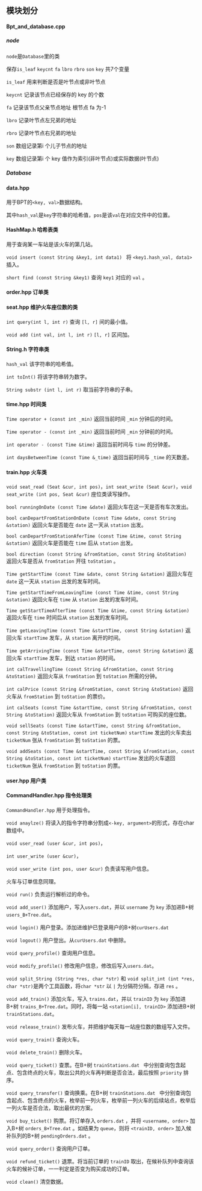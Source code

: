 ## 模块划分

#### Bpt_and_database.cpp

##### node

``node``是``Database``里的类

保存``is_leaf`` ``keycnt`` ``fa`` ``lbro`` ``rbro`` ``son`` ``key`` 共7个变量

``is_leaf`` 用来判断是否是叶节点或非叶节点

``keycnt`` 记录该节点已经保存的 key 的个数

``fa`` 记录该节点父亲节点地址 根节点 fa 为-1

``lbro`` 记录叶节点左兄弟的地址

``rbro`` 记录叶节点右兄弟的地址

``son`` 数组记录第i 个儿子节点的地址

``key`` 数组记录第i 个 key 值作为索引(非叶节点)或实际数据(叶节点)

##### Database



#### data.hpp

用于BPT的`<key, val>`数据结构。

其中`hash_val`是`key`字符串的哈希值，`pos`是该`val`在对应文件中的位置。

#### HashMap.h 哈希表类

用于查询某一车站是该火车的第几站。

`void insert (const String &key1, int data1) ` 将 `<key1.hash_val, data1> ` 插入。

`short find (const String &key1)` 查询 `key1` 对应的 `val` 。

#### order.hpp 订单类

#### seat.hpp 维护火车座位数的类

`int query(int l, int r)` 查询 `[l, r]` 间的最小值。

`void add (int val, int l, int r)` `[l, r]` 区间加。

#### String.h 字符串类

`hash_val` 该字符串的哈希值。

`int toInt()` 将该字符串转为数字。

`String substr (int l, int r)` 取当前字符串的子串。

#### time.hpp 时间类

`Time operator + (const int _min)` 返回当前时间 `_min` 分钟后的时间。

`Time operator - (const int _min)` 返回当前时间 `_min` 分钟前的时间。

`int operator - (const Time &time)` 返回当前时间与 `time` 的分钟差。

`int daysBetweenTime (const Time &_time)` 返回当前时间与 `_time` 的天数差。

#### train.hpp 火车类

`void seat_read (Seat &cur, int pos)`，`int seat_write (Seat &cur)`，`void seat_write (int pos, Seat &cur)` 座位类读写操作。

`bool runningOnDate (const Time &date)` 返回火车在这一天是否有车次发出。

`bool canDepartFromStationOnDate (const Time &date, const String &station)` 返回火车是否能在 `date` 这一天从 `station` 出发。

`bool canDepartFromStationAferTime (const Time &time, const String &station)` 返回火车是否能在 `time` 后从 `station` 出发。

`bool direction (const String &fromStation, const String &toStation) ` 返回火车是否从 `fromStation` 开往 `toStation` 。

`Time getStartTime (const Time &date, const String &station)` 返回火车在 `date` 这一天从 `station` 出发的发车时间。

`Time getStartTimeFromLeavingTime (const Time &time, const String &station)` 返回火车在 `time` 从 `station` 出发的发车时间。

`Time getStartTimeAfterTime (const Time &time, const String &station)` 返回火车在 `time` 时间后从 `station` 出发的发车时间。

`Time getLeavingTime (const Time &startTime, const String &station)` 返回火车 `startTime` 发车，从 `station`  离开的时间。

`Time getArrivingTime (const Time &startTime, const String &station)` 返回火车 `startTime` 发车，到达 `station`  的时间。

`int calTravellingTime (const String &fromStation, const String &toStation)` 返回火车从 `fromStation` 到 `toStation` 所需的分钟。

`int calPrice (const String &fromStation, const String &toStation)` 返回火车从 `fromStation` 到 `toStation` 的票价。

`int calSeats (const Time &startTime, const String &fromStation, const String &toStation)` 返回火车从 `fromStation` 到 `toStation` 可购买的座位数。

`void sellSeats (const Time &startTime, const String &fromStation, const String &toStation, const int ticketNum)` `startTime` 发出的火车卖出 `ticketNum` 张从 `fromStation` 到 `toStation` 的票。

`void addSeats (const Time &startTime, const String &fromStation, const String &toStation, const int ticketNum)` `startTime` 发出的火车退回 `ticketNum` 张从 `fromStation` 到 `toStation` 的票。

#### user.hpp 用户类

#### CommandHandler.hpp 指令处理类

`CommandHandler.hpp` 用于处理指令。

`void anaylze()` 将读入的指令字符串分割成`<-key, argument>`的形式，存在char数组中。

`void user_read (user &cur, int pos)`，

`int user_write (user &cur)`，

`void user_write (int pos, user &cur)` 负责读写用户信息。

火车与订单信息同理。

`void run()` 负责运行解析过的命令。

`void add_user()` 添加用户，写入`users.dat`，并以 `username` 为 `key` 添加进B+树`users_B+Tree.dat`。

`void login()` 用户登录。添加进维护已登录用户的B+树`curUsers.dat`

`void logout()` 用户登出。从`curUsers.dat` 中删除。

`void query_profile()` 查询用户信息。

`void modify_profile()` 修改用户信息，修改后写入`users.dat`。

`void split_String (String *res, char *str)` 和 `void split_int (int *res, char *str)`是两个工具函数，将`char *str` 以 `|` 为分隔符分隔，存进 `res` 。

`void add_train()` 添加火车，写入 `trains.dat`，并以 `trainID` 为 `key` 添加进B+树 `trains_B+Tree.dat`。同时，将每一站 `<station[i], trainID>` 添加进B+树 `trainStations.dat`。

`void release_train()` 发布火车，并把维护每天每一站座位数的数组写入文件。

`void query_train()` 查询火车。

`void delete_train()` 删除火车。

`void query_ticket()` 查票。在B+树 `trainStations.dat ` 中分别查询包含起点、包含终点的火车，取出公共的火车再判断是否合法，最后按照 `priority` 排序。

`void query_transfer()` 查询换乘。在B+树 `trainStations.dat ` 中分别查询包含起点、包含终点的火车，枚举前一列火车，枚举前一列火车的后续站点，枚举后一列火车是否合法，取出最优的方案。

`void buy_ticket()` 购票。将订单存入 `orders.dat` ，并将 `<username, order>` 加入B+树 `orders_B+Tree.dat` 。如结果为 `queue`，则将 `<trainID, order>` 加入候补队列的B+树 `pendingOrders.dat` 。

`void query_order()` 查询用户订单。

`void refund_ticket()` 退票。将当前订单的 `trainID` 取出，在候补队列中查询该火车的候补订单，一一判定是否变为购买成功的订单。

`void clean()` 清空数据。

